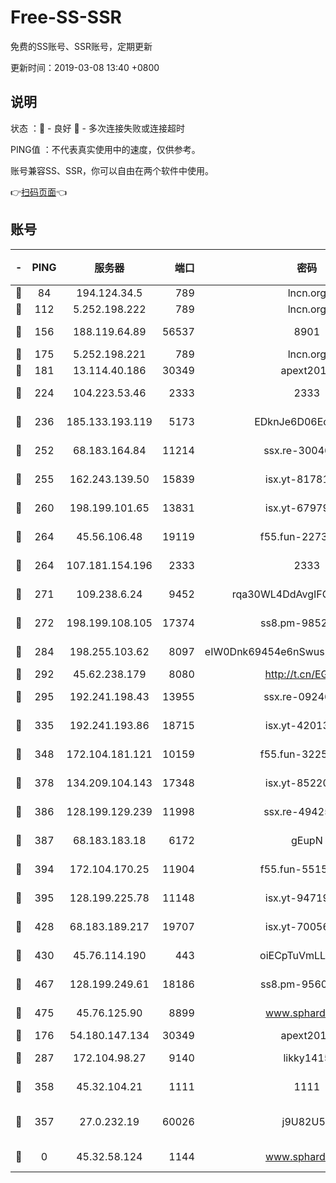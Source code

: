 # Free-SS-SSR

免费的SS账号、SSR账号，定期更新

更新时间：2019-03-08 13:40 +0800

## 说明

状态     ：🙂 - 良好 🙁 - 多次连接失败或连接超时

PING值   ：不代表真实使用中的速度，仅供参考。

账号兼容SS、SSR，你可以自由在两个软件中使用。

👉[扫码页面](https://liesauer.github.io/Free-SS-SSR/)👈

## 账号

|-|PING|服务器|端口|密码|加密方式|区域|
|:----:|:----:|:-----:|-----:|:----:|:----:|:----:|
|🙂|84|194.124.34.5|789|lncn.org|rc4|JP|
|🙂|112|5.252.198.222|789|lncn.org|rc4|JP|
|🙂|156|188.119.64.89|56537|8901|aes-256-cfb|RU|
|🙂|175|5.252.198.221|789|lncn.org|rc4|JP|
|🙂|181|13.114.40.186|30349|apext2019|chacha20|JP|
|🙂|224|104.223.53.46|2333|2333|aes-256-cfb|US|
|🙂|236|185.133.193.119|5173|EDknJe6D06EoWDaw|aes-256-cfb|US|
|🙂|252|68.183.164.84|11214|ssx.re-30046337|aes-256-cfb|US|
|🙂|255|162.243.139.50|15839|isx.yt-81781713|aes-256-cfb|US|
|🙂|260|198.199.101.65|13831|isx.yt-67979439|aes-256-cfb|US|
|🙂|264|45.56.106.48|19119|f55.fun-22731576|aes-256-cfb|US|
|🙂|264|107.181.154.196|2333|2333|aes-256-cfb|US|
|🙂|271|109.238.6.24|9452|rqa30WL4DdAvgIFG6Fs3znzTa|aes-256-cfb|FR|
|🙂|272|198.199.108.105|17374|ss8.pm-98527684|aes-256-cfb|US|
|🙂|284|198.255.103.62|8097|eIW0Dnk69454e6nSwuspv9DmS201tQ0D|aes-256-cfb|US|
|🙂|292|45.62.238.179|8080|http://t.cn/EGJIyrl|rc4-md5|CA|
|🙂|295|192.241.198.43|13955|ssx.re-09246977|aes-256-cfb|US|
|🙂|335|192.241.193.86|18715|isx.yt-42013662|aes-256-cfb|US|
|🙂|348|172.104.181.121|10159|f55.fun-32253878|aes-256-cfb|SG|
|🙂|378|134.209.104.143|17348|isx.yt-85220846|aes-256-cfb|SG|
|🙂|386|128.199.129.239|11998|ssx.re-49425737|aes-256-cfb|SG|
|🙂|387|68.183.183.18|6172|gEupN|aes-256-cfb|SG|
|🙂|394|172.104.170.25|11904|f55.fun-55158712|aes-256-cfb|SG|
|🙂|395|128.199.225.78|11148|isx.yt-94719488|aes-256-cfb|SG|
|🙂|428|68.183.189.217|19707|isx.yt-70056316|aes-256-cfb|SG|
|🙂|430|45.76.114.190|443|oiECpTuVmLLxk4Ts|aes-256-cfb|AU|
|🙂|467|128.199.249.61|18186|ss8.pm-95603573|aes-256-cfb|SG|
|🙂|475|45.76.125.90|8899|www.sphard.com|aes-256-cfb|AU|
|🙂|176|54.180.147.134|30349|apext2019|chacha20|KR|
|🙂|287|172.104.98.27|9140|likky1415|aes-256-cfb|JP|
|🙂|358|45.32.104.21|1111|1111|aes-256-cfb|SG|
|🙁|357|27.0.232.19|60026|j9U82U53|xchacha20-ietf-poly1305|HK|
|🙁|0|45.32.58.124|1144|www.sphard.com|aes-256-cfb|JP|
